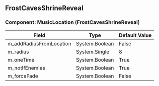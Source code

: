 ## FrostCavesShrineReveal

### Component: MusicLocation (FrostCavesShrineReveal)

|Field|Type|Default Value|
|---|---|---|
|m_addRadiusFromLocation|System.Boolean|False|
|m_radius|System.Single|8|
|m_oneTime|System.Boolean|True|
|m_notIfEnemies|System.Boolean|True|
|m_forceFade|System.Boolean|False|

